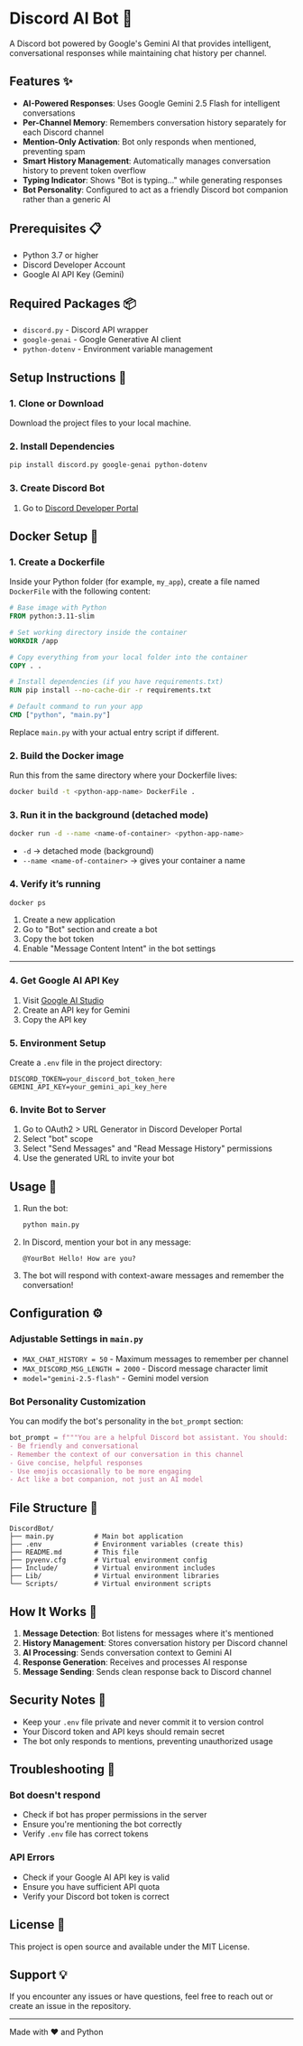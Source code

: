 # Discord AI Bot 🤖

A Discord bot powered by Google's Gemini AI that provides intelligent, conversational responses while maintaining chat history per channel.

## Features ✨

- **AI-Powered Responses**: Uses Google Gemini 2.5 Flash for intelligent conversations
- **Per-Channel Memory**: Remembers conversation history separately for each Discord channel
- **Mention-Only Activation**: Bot only responds when mentioned, preventing spam
- **Smart History Management**: Automatically manages conversation history to prevent token overflow
- **Typing Indicator**: Shows "Bot is typing..." while generating responses
- **Bot Personality**: Configured to act as a friendly Discord bot companion rather than a generic AI

## Prerequisites 📋

- Python 3.7 or higher
- Discord Developer Account
- Google AI API Key (Gemini)

## Required Packages 📦

- `discord.py` - Discord API wrapper
- `google-genai` - Google Generative AI client
- `python-dotenv` - Environment variable management

## Setup Instructions 🚀

### 1. Clone or Download

Download the project files to your local machine.

### 2. Install Dependencies

```bash
pip install discord.py google-genai python-dotenv
```

### 3. Create Discord Bot

1. Go to [Discord Developer Portal](https://discord.com/developers/applications)

## Docker Setup 🐳

### 1. Create a Dockerfile

Inside your Python folder (for example, `my_app`), create a file named `DockerFile` with the following content:

```Dockerfile
# Base image with Python
FROM python:3.11-slim

# Set working directory inside the container
WORKDIR /app

# Copy everything from your local folder into the container
COPY . .

# Install dependencies (if you have requirements.txt)
RUN pip install --no-cache-dir -r requirements.txt

# Default command to run your app
CMD ["python", "main.py"]
```

Replace `main.py` with your actual entry script if different.

### 2. Build the Docker image

Run this from the same directory where your Dockerfile lives:

```bash
docker build -t <python-app-name> DockerFile .
```

### 3. Run it in the background (detached mode)

```bash
docker run -d --name <name-of-container> <python-app-name>
```

- `-d` → detached mode (background)
- `--name <name-of-container>` → gives your container a name

### 4. Verify it’s running

```bash
docker ps
```

1. Create a new application
2. Go to "Bot" section and create a bot
3. Copy the bot token
4. Enable "Message Content Intent" in the bot settings

---

### 4. Get Google AI API Key

1. Visit [Google AI Studio](https://aistudio.google.com/)
2. Create an API key for Gemini
3. Copy the API key

### 5. Environment Setup

Create a `.env` file in the project directory:

```env
DISCORD_TOKEN=your_discord_bot_token_here
GEMINI_API_KEY=your_gemini_api_key_here
```

### 6. Invite Bot to Server

1. Go to OAuth2 > URL Generator in Discord Developer Portal
2. Select "bot" scope
3. Select "Send Messages" and "Read Message History" permissions
4. Use the generated URL to invite your bot

## Usage 💬

1. Run the bot:

   ```bash
   python main.py
   ```

2. In Discord, mention your bot in any message:

   ```Text
   @YourBot Hello! How are you?
   ```

3. The bot will respond with context-aware messages and remember the conversation!

## Configuration ⚙️

### Adjustable Settings in `main.py`

- `MAX_CHAT_HISTORY = 50` - Maximum messages to remember per channel
- `MAX_DISCORD_MSG_LENGTH = 2000` - Discord message character limit
- `model="gemini-2.5-flash"` - Gemini model version

### Bot Personality Customization

You can modify the bot's personality in the `bot_prompt` section:

```python
bot_prompt = f"""You are a helpful Discord bot assistant. You should:
- Be friendly and conversational
- Remember the context of our conversation in this channel
- Give concise, helpful responses
- Use emojis occasionally to be more engaging
- Act like a bot companion, not just an AI model
```

## File Structure 📁

```Code
DiscordBot/
├── main.py          # Main bot application
├── .env             # Environment variables (create this)
├── README.md        # This file
├── pyvenv.cfg       # Virtual environment config
├── Include/         # Virtual environment includes
├── Lib/             # Virtual environment libraries
└── Scripts/         # Virtual environment scripts
```

## How It Works 🔧

1. **Message Detection**: Bot listens for messages where it's mentioned
2. **History Management**: Stores conversation history per Discord channel
3. **AI Processing**: Sends conversation context to Gemini AI
4. **Response Generation**: Receives and processes AI response
5. **Message Sending**: Sends clean response back to Discord channel

## Security Notes 🔐

- Keep your `.env` file private and never commit it to version control
- Your Discord token and API keys should remain secret
- The bot only responds to mentions, preventing unauthorized usage

## Troubleshooting 🔧

### Bot doesn't respond

- Check if bot has proper permissions in the server
- Ensure you're mentioning the bot correctly
- Verify `.env` file has correct tokens

### API Errors

- Check if your Google AI API key is valid
- Ensure you have sufficient API quota
- Verify your Discord bot token is correct

## License 📄

This project is open source and available under the MIT License.

## Support 💡

If you encounter any issues or have questions, feel free to reach out or create an issue in the repository.

---
Made with ❤️ and Python
